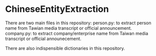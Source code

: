 # ChineseEntityExtraction

There are two main files in this repository:
person.py: to extract person name from Tawian media transcript or official announcement.<br/>
company.py: to extract company/enterprise name from Taiwan media transcript or official announecement.

There are also indispensible dictionaries in this repository.

